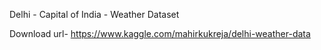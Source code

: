 Delhi - Capital of India - Weather Dataset

Download url- https://www.kaggle.com/mahirkukreja/delhi-weather-data
